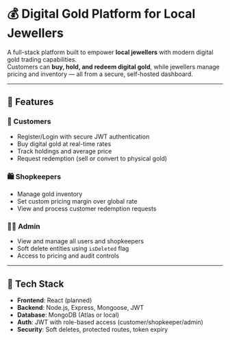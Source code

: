 # 💰 Digital Gold Platform for Local Jewellers

A full-stack platform built to empower **local jewellers** with modern digital gold trading capabilities.  
Customers can **buy, hold, and redeem digital gold**, while jewellers manage pricing and inventory — all from a secure, self-hosted dashboard.

---

## 🚀 Features

### 👤 Customers
- Register/Login with secure JWT authentication
- Buy digital gold at real-time rates
- Track holdings and average price
- Request redemption (sell or convert to physical gold)

### 🛍 Shopkeepers
- Manage gold inventory
- Set custom pricing margin over global rate
- View and process customer redemption requests

### 🧑‍💼 Admin
- View and manage all users and shopkeepers
- Soft delete entities using `isDeleted` flag
- Access to pricing and audit controls

---

## 🧱 Tech Stack

- **Frontend**: React (planned)
- **Backend**: Node.js, Express, Mongoose, JWT
- **Database**: MongoDB (Atlas or local)
- **Auth**: JWT with role-based access (customer/shopkeeper/admin)
- **Security**: Soft deletes, protected routes, token expiry



